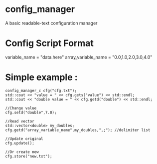 # config_manager
A basic readable-text configuration manager

# Config Script Format 
variable_name = "data.here"
array_variable_name = "0.0,1.0,2.0,3.0,4.0"

# Simple example :
    config_manager_c cfg("cfg.txt");
    std::cout << "value = " << cfg.gets("value") << std::endl;
    std::cout << "double value = " << cfg.getd("double") << std::endl;
     
    //Change value
    cfg.setd("double",7.0);
    
    //Read vector
    std::vector<double> my_doubles;
    cfg.getd("array_variable_name",my_doubles,",;"); //delimiter list
    
    //Update original
    cfg.update();
    
    //Or create new
    cfg.store("new.txt");
    
    
